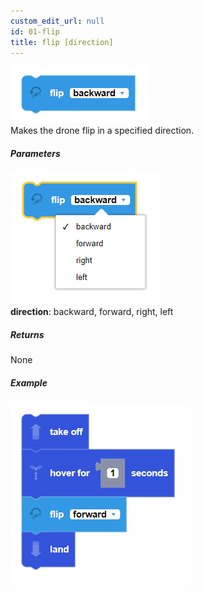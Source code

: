 ```yaml
---
custom_edit_url: null
id: 01-flip
title: flip [direction]
---
```


![flip image](flip.PNG)<br /> 
Makes the drone flip in a specified direction.

##### Parameters
![flip param image](flip_params.PNG)<br /> 
**direction**: backward, forward, right, left <br /> 

##### Returns

None

##### Example

![go at power example](flip_example.PNG)
